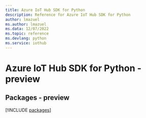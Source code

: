```yaml
---
title: Azure IoT Hub SDK for Python
description: Reference for Azure IoT Hub SDK for Python
author: lmazuel
ms.author: lmazuel
ms.data: 12/07/2022
ms.topic: reference
ms.devlang: python
ms.service: iothub
---
```

# Azure IoT Hub SDK for Python - preview
## Packages - preview
[!INCLUDE [packages](iot-hub-index.md)]